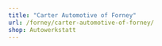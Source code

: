 ```yaml
---
title: "Carter Automotive of Forney"
url: /forney/carter-automotive-of-forney/
shop: Autowerkstatt
---
```

